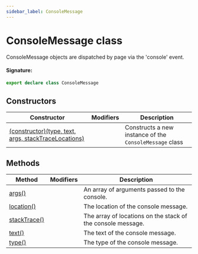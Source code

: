 ```yaml
---
sidebar_label: ConsoleMessage
---
```


# ConsoleMessage class

ConsoleMessage objects are dispatched by page via the 'console' event.

#### Signature:

```typescript
export declare class ConsoleMessage
```

## Constructors

| Constructor                                                                                         | Modifiers | Description                                                        |
| --------------------------------------------------------------------------------------------------- | --------- | ------------------------------------------------------------------ |
| [(constructor)(type, text, args, stackTraceLocations)](./puppeteer.consolemessage._constructor_.md) |           | Constructs a new instance of the <code>ConsoleMessage</code> class |

## Methods

| Method                                                   | Modifiers | Description                                                 |
| -------------------------------------------------------- | --------- | ----------------------------------------------------------- |
| [args()](./puppeteer.consolemessage.args.md)             |           | An array of arguments passed to the console.                |
| [location()](./puppeteer.consolemessage.location.md)     |           | The location of the console message.                        |
| [stackTrace()](./puppeteer.consolemessage.stacktrace.md) |           | The array of locations on the stack of the console message. |
| [text()](./puppeteer.consolemessage.text.md)             |           | The text of the console message.                            |
| [type()](./puppeteer.consolemessage.type.md)             |           | The type of the console message.                            |
